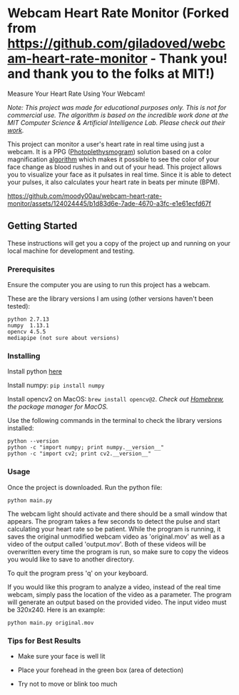 # Webcam Heart Rate Monitor (Forked from https://github.com/giladoved/webcam-heart-rate-monitor - Thank you! and thank you to the folks at MIT!)

Measure Your Heart Rate Using Your Webcam!

*Note: This project was made for educational purposes only. This is not for commercial use. The algorithm is based on the incredible work done at the MIT Computer Science & Artificial Intelligence Lab. Please check out their [work](http://people.csail.mit.edu/mrub/evm/).*

This project can monitor a user's heart rate in real time using just a webcam. It is a PPG ([Photoplethysmogram](https://en.wikipedia.org/wiki/Photoplethysmogram)) solution based on a color magnification [algorithm](http://people.csail.mit.edu/mrub/papers/vidmag.pdf) which makes it possible to see the color of your face change as blood rushes in and out of your head. This project allows you to visualize your face as it pulsates in real time. Since it is able to detect your pulses, it also calculates your heart rate in beats per minute (BPM). 



https://github.com/moody00au/webcam-heart-rate-monitor/assets/124024445/b1d83d6e-7ade-4670-a3fc-e1e61ecfd67f


## Getting Started
These instructions will get you a copy of the project up and running on your local machine for development and testing.

### Prerequisites
Ensure the computer you are using to run this project has a webcam. 

These are the library versions I am using (other versions haven't been tested):
```
python 2.7.13
numpy  1.13.1
opencv 4.5.5
mediapipe (not sure about versions)
```

### Installing

Install python [here](https://www.python.org/download/releases/2.7.3/)

Install numpy: `pip install numpy`

Install opencv2 on MacOS: `brew install opencv@2`. *Check out [Homebrew](https://brew.sh), the package manager for MacOS.*


Use the following commands in the terminal to check the library versions installed:
```
python --version
python -c "import numpy; print numpy.__version__"
python -c "import cv2; print cv2.__version__"
```

### Usage

Once the project is downloaded. Run the python file:

```
python main.py
```

The webcam light should activate and there should be a small window that appears. The program takes a few seconds to detect the pulse and start calculating your heart rate so be patient. While the program is running, it saves the original unmodified webcam video as 'original.mov' as well as a video of the output called 'output.mov'. Both of these videos will be overwritten every time the program is run, so make sure to copy the videos you would like to save to another directory.

To quit the program press 'q' on your keyboard.


If you would like this program to analyze a video, instead of the real time webcam, simply pass the location of the video as a parameter. The program will generate an output based on the provided video. The input video must be 320x240. Here is an example:
```
python main.py original.mov
```

### Tips for Best Results

- Make sure your face is well lit

- Place your forehead in the green box (area of detection)

- Try not to move or blink too much

